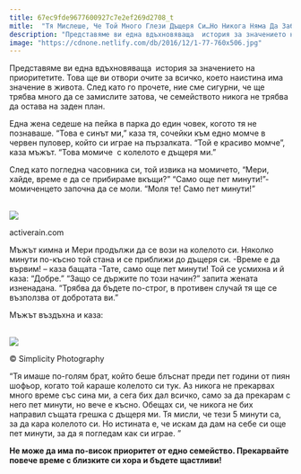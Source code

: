 ```yaml
---
title: 67ec9fde9677600927c7e2ef269d2708_t
mitle:  "Тя Мислеше, Че Той Много Глези Дъщеря Си…Но Никога Няма Да Забрави Отговора Му"
description: "Представяме ви една вдъхновяваща  история за значението на приоритетите. Това ще ви отвори очите за всичко, което наистина има значение в живота. След като го проч�"
image: "https://cdnone.netlify.com/db/2016/12/1-77-760x506.jpg"
---
```


 <p>Представяме ви една вдъхновяваща  история за значението на приоритетите. Това ще ви отвори очите за всичко, което наистина има значение в живота. След като го прочете, ние сме сигурни, че ще трябва много да се замислите затова, че семейството никога не трябва да остава на заден план.</p>      <p>Една жена седеше на пейка в парка до един човек, когото тя не познаваше. “Това е синът ми,” каза тя, сочейки към едно момче в червен пуловер, който си играе на пързалката. “Той е красиво момче”, каза мъжът. “Това момиче  с колелото е дъщеря ми.”</p> <p> След като погледна часовника си, той извика на момичето, “Мери, хайде, време е да се прибираме вкъщи?” “Само още пет минути!”- момиченцето започна да се моли. “Моля те! Само пет минути!”</p>  <br/><img src="https://cdnone.netlify.com/db/2016/12/1-77-760x506.jpg"/><br/><p>activerain.com</p>       <p>Мъжът кимна и Мери продължи да се вози на колелото си. Няколко минути по-късно той стана и се приближи до дъщеря си. -Време е да вървим! – каза бащата -Тате, само още пет минути! Той се усмихна и й каза: “Добре.” “Защо се държите по този начин?” запита жената изненадана. “Трябва да бъдете по-строг, в противен случай тя ще се възползва от добротата ви.”</p> <p>Мъжът въздъхна и каза:</p>  <br/><img src="https://cdnone.netlify.com/db/2016/12/8172410-family_copy_6-1481885243-650-6c5ac90a1f-1482129312.jpg"/><br/><p>© Simplicity Photography</p>  <p>“Тя имаше по-голям брат, който беше блъснат преди пет години от пиян шофьор, когато той караше колелото си тук. Аз никога не прекарвах много време със сина ми, а сега бих дал всичко, само за да прекарам с него пет минути, но вече е късно. Обещах си, че никога не бих направил същата грешка с дъщеря ми. Тя мисли, че тези 5 минути са, за да кара колелото си. Но истината е, че искам да дам на себе си още пет минути, за да я погледам как си играе. ”</p>      <p><strong>Не може да има по-висок приоритет от едно семейство. Прекарвайте повече време с близките си хора и бъдете щастливи!</strong></p>       